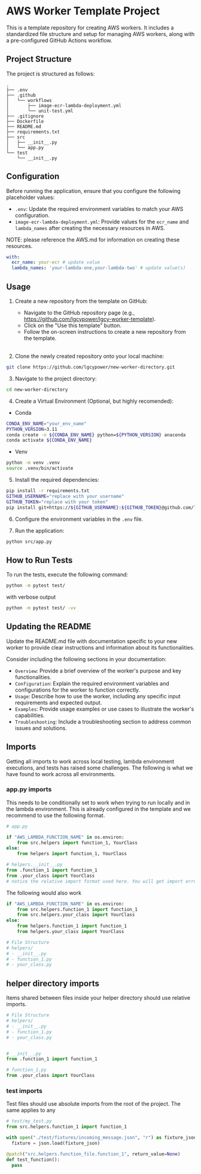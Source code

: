 # AWS Worker Template Project

This is a template repository for creating AWS workers. It includes a standardized file structure and setup for managing AWS workers, along with a pre-configured GitHub Actions workflow.

## Project Structure

The project is structured as follows:

```plaintext
.
├── .env
├── .github
│   └── workflows
│       ├── image-ecr-lambda-deployment.yml
│       └── unit-test.yml
├── .gitignore
├── Dockerfile
├── README.md
├── requirements.txt
├── src
│   ├── __init__.py
│   └── app.py
└── test
    └── __init__.py
```

## Configuration

Before running the application, ensure that you configure the following placeholder values:

- `.env`: Update the required environment variables to match your AWS configuration.
- `image-ecr-lambda-deployment.yml`: Provide values for the `ecr_name` and `lambda_names` after creating the necessary resources in AWS.

NOTE: please reference the AWS.md for information on creating these resources.

```yml
with:
  ecr_name: your-ecr # update value
  lambda_names: 'your-lambda-one,your-lambda-two' # update value(s)
```

## Usage

1. Create a new repository from the template on GitHub:

   - Navigate to the GitHub repository page (e.g., <https://github.com/lgcypower/lgcy-worker-template>).
   - Click on the "Use this template" button.
   - Follow the on-screen instructions to create a new repository from the template.

   <br />

2. Clone the newly created repository onto your local machine:

```bash
git clone https://github.com/lgcypower/new-worker-directory.git
```

3. Navigate to the project directory:

```bash
cd new-worker-directory
```

4. Create a Virtual Environment (Optional, but highly recomended):

- Conda

```bash
CONDA_ENV_NAME="your_env_name"
PYTHON_VERSION=3.11
conda create -n ${CONDA_ENV_NAME} python=${PYTHON_VERSION} anaconda
conda activate ${CONDA_ENV_NAME}
```

- Venv

```bash
python -m venv .venv
source .venv/bin/activate
```

5. Install the required dependencies:

```bash
pip install -r requirements.txt
GITHUB_USERNAME="replace with your username"
GITHUB_TOKEN="replace with your token"
pip install git+https://${GITHUB_USERNAME}:${GITHUB_TOKEN}@github.com/lgcypower/lgcy-utils.git
```

6. Configure the environment variables in the `.env` file.

7. Run the application:

```bash
python src/app.py
```

## How to Run Tests

To run the tests, execute the following command:

```bash
python -m pytest test/
```

with verbose output

```bash
python -m pytest test/ -vv
```

## Updating the README

Update the README.md file with documentation specific to your new worker to provide clear instructions and information about its functionalities.

Consider including the following sections in your documentation:

- `Overview`: Provide a brief overview of the worker's purpose and key functionalities.
- `Configuration`: Explain the required environment variables and configurations for the worker to function correctly.
- `Usage`: Describe how to use the worker, including any specific input requirements and expected output.
- `Examples`: Provide usage examples or use cases to illustrate the worker's capabilities.
- `Troubleshooting`: Include a troubleshooting section to address common issues and solutions.

## Imports

Getting all imports to work across local testing, lambda environment executions, and tests has raised some challenges. The following is what we have found to work across all environments.

### app.py imports

This needs to be conditionally set to work when trying to run locally and in the lambda environment. This is already configured in the template and we recommend to use the following format.

```py
# app.py

if "AWS_LAMBDA_FUNCTION_NAME" in os.environ:
    from src.helpers import function_1, YourClass
else:
    from helpers import function_1, YourClass

# helpers.__init__.py
from .function_1 import function_1
from .your_class import YourClass
# notice the relative import format used here. You will get import errors if this is not used.
```

The following would also work

```py
if "AWS_LAMBDA_FUNCTION_NAME" in os.environ:
    from src.helpers.function_1 import function_1
    from src.helpers.your_class import YourClass
else:
    from helpers.function_1 import function_1
    from helpers.your_class import YourClass

# File Structure
# helpers/
# - __init__.py
# - function_1.py
# - your_class.py
```

## helper directory imports

Items shared between files inside your helper directory should use relative imports.

```py
# File Structure
# helpers/
# - __init__.py
# - function_1.py
# - your_class.py


# __init__.py
from .function_1 import function_1

# function_1.py
from .your_class import YourClass
```

### test imports

Test files should use absolute imports from the root of the project. The same applies to any

```py
# test/my_test.py
from src.helpers.function_1 import function_1

with open("./test/fixtures/incoming_message.json", "r") as fixture_json:
  fixture = json.load(fixture_json)

@patch("src.helpers.function_file.function_1", return_value=None)
def test_function():
  pass
```
